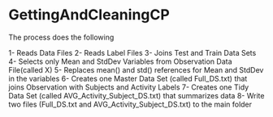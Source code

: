 # GettingAndCleaningCP
The process does the following

1- Reads Data Files
2- Reads Label Files
3- Joins Test and Train Data Sets
4- Selects only Mean and StdDev Variables from Observation Data File(called X)
5- Replaces mean() and std() references for Mean and StdDev in the variables
6- Creates one Master Data Set (called Full_DS.txt) that joins Observation with Subjects and Activity Labels
7- Creates one Tidy Data Set (called AVG_Activity_Subject_DS.txt) that summarizes data
8- Write two files (Full_DS.txt and AVG_Activity_Subject_DS.txt) to the main folder
